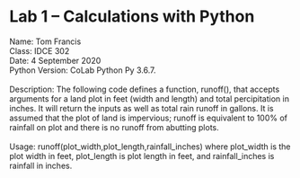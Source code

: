 # Lab 1 – Calculations with Python

Name: Tom Francis<br>
Class: IDCE 302<br>
Date: 4 September 2020<br>
Python Version: CoLab Python Py 3.6.7.<br><br>
Description: The following code defines a function, runoff(), that accepts arguments for a land plot in feet (width and length) and total percipitation in inches. It will return the inputs as well as total rain runoff in gallons. It is assumed that the plot of land is impervious; runoff is equivalent to 100% of rainfall on plot and there is no runoff from abutting plots.<br><br>
Usage: runoff(plot_width,plot_length,rainfall_inches) where plot_width is the plot width in feet, plot_length is plot length in feet, and rainfall_inches is rainfall in inches.
